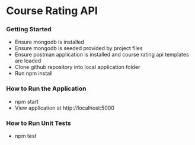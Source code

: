 # Course Rating API

### Getting Started

  * Ensure mongodb is installed
  * Ensure mongodb is seeded provided by project files
  * Ensure postman application is installed and course rating api templates are loaded
  * Clone github repository into local application folder
  * Run npm install

### How to Run the Application
  * npm start
  * View application at http://localhost:5000

### How to Run Unit Tests
  * npm test